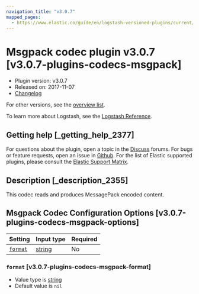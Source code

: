 ```yaml
---
navigation_title: "v3.0.7"
mapped_pages:
  - https://www.elastic.co/guide/en/logstash-versioned-plugins/current/v3.0.7-plugins-codecs-msgpack.html
---
```


# Msgpack codec plugin v3.0.7 [v3.0.7-plugins-codecs-msgpack]

* Plugin version: v3.0.7
* Released on: 2017-11-07
* [Changelog](https://github.com/logstash-plugins/logstash-codec-msgpack/blob/v3.0.7/CHANGELOG.md)

For other versions, see the [overview list](codec-msgpack-index.md).

To learn more about Logstash, see the [Logstash Reference](https://www.elastic.co/guide/en/logstash/current/index.html).

## Getting help [_getting_help_2377]

For questions about the plugin, open a topic in the [Discuss](http://discuss.elastic.co) forums. For bugs or feature requests, open an issue in [Github](https://github.com/logstash-plugins/logstash-codec-msgpack). For the list of Elastic supported plugins, please consult the [Elastic Support Matrix](https://www.elastic.co/support/matrix#matrix_logstash_plugins).

## Description [_description_2355]

This codec reads and produces MessagePack encoded content.

## Msgpack Codec Configuration Options [v3.0.7-plugins-codecs-msgpack-options]

| Setting | Input type | Required |
| :- | :- | :- |
| [`format`](v3-0-7-plugins-codecs-msgpack.md#v3.0.7-plugins-codecs-msgpack-format) | [string](/lsr/value-types.md#string) | No |

### `format` [v3.0.7-plugins-codecs-msgpack-format]

* Value type is [string](/lsr/value-types.md#string)
* Default value is `nil`
